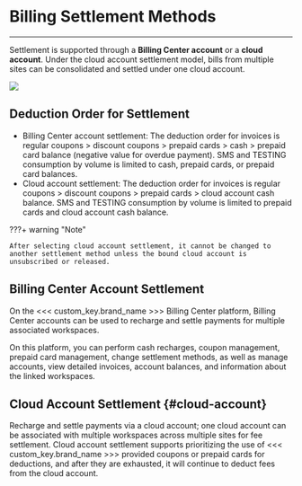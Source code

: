 # Billing Settlement Methods
---

Settlement is supported through a **Billing Center account** or a **cloud account**. Under the cloud account settlement model, bills from multiple sites can be consolidated and settled under one cloud account.


![](../img/billing-index-1.png)

## Deduction Order for Settlement

- Billing Center account settlement: The deduction order for invoices is regular coupons > discount coupons > prepaid cards > cash > prepaid card balance (negative value for overdue payment). SMS and TESTING consumption by volume is limited to cash, prepaid cards, or prepaid card balances.
- Cloud account settlement: The deduction order for invoices is regular coupons > discount coupons > prepaid cards > cloud account cash balance. SMS and TESTING consumption by volume is limited to prepaid cards and cloud account cash balance.

???+ warning "Note"

    After selecting cloud account settlement, it cannot be changed to another settlement method unless the bound cloud account is unsubscribed or released.

## Billing Center Account Settlement

On the <<< custom_key.brand_name >>> Billing Center platform, Billing Center accounts can be used to recharge and settle payments for multiple associated workspaces.

On this platform, you can perform cash recharges, coupon management, prepaid card management, change settlement methods, as well as manage accounts, view detailed invoices, account balances, and information about the linked workspaces.

## Cloud Account Settlement {#cloud-account}

Recharge and settle payments via a cloud account; one cloud account can be associated with multiple workspaces across multiple sites for fee settlement. Cloud account settlement supports prioritizing the use of <<< custom_key.brand_name >>> provided coupons or prepaid cards for deductions, and after they are exhausted, it will continue to deduct fees from the cloud account.